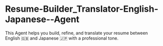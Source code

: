 # Resume-Builder_Translator-English-Japanese--Agent
This Agent helps you build, refine, and translate your resume between English 🇬🇧 and Japanese 🇯🇵 with a professional tone.
